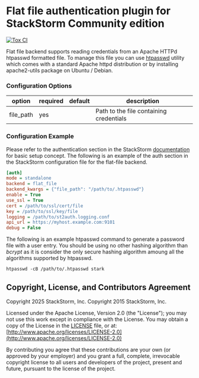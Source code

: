 # Flat file authentication plugin for StackStorm Community edition

[![Tox CI](https://github.com/StackStorm/st2-auth-backend-flat-file/actions/workflows/tox.yaml/badge.svg)](https://github.com/StackStorm/st2-auth-backend-flat-file/actions/workflows/tox.yaml)

Flat file backend supports reading credentials from an Apache HTTPd htpasswd formatted file. To manage this file you can use [htpasswd](https://httpd.apache.org/docs/2.2/programs/htpasswd.html) utility which comes with a standard Apache httpd distribution or by installing apache2-utils package on Ubuntu / Debian.

### Configuration Options

| option    | required | default | description                                                |
|-----------|----------|---------|------------------------------------------------------------|
| file_path | yes      |         | Path to the file containing credentials                    |

### Configuration Example

Please refer to the authentication section in the StackStorm [documentation](http://docs.stackstorm.com) for basic setup concept. The following is an example of the auth section in the StackStorm configuration file for the flat-file backend.

```ini
[auth]
mode = standalone
backend = flat_file
backend_kwargs = {"file_path": "/path/to/.htpasswd"}
enable = True
use_ssl = True
cert = /path/to/ssl/cert/file
key = /path/to/ssl/key/file
logging = /path/to/st2auth.logging.conf
api_url = https://myhost.example.com:9101
debug = False
```

The following is an example htpasswd command to generate a password file with a user entry.  You should be using no other hashing algorithm than *bcrypt* as it is consider the only secure hashing algorithm amoung all the algorithms supported by htpasswd.

```
htpasswd -cB /path/to/.htpasswd stark
```

## Copyright, License, and Contributors Agreement

Copyright 2025 StackStorm, Inc.
Copyright 2015 StackStorm, Inc.

Licensed under the Apache License, Version 2.0 (the "License"); you may not use this work except in
compliance with the License. You may obtain a copy of the License in the [LICENSE](LICENSE) file,
or at: [http://www.apache.org/licenses/LICENSE-2.0](http://www.apache.org/licenses/LICENSE-2.0)

By contributing you agree that these contributions are your own (or approved by your employer) and
you grant a full, complete, irrevocable copyright license to all users and developers of the
project, present and future, pursuant to the license of the project.

